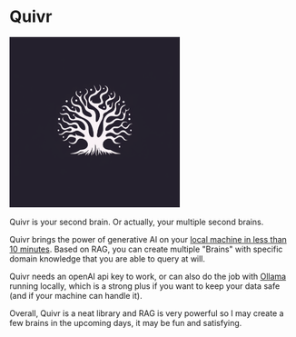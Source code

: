 # Quivr

<img src="quivr.png" alt="quivr_logo" width="300"/>

Quivr is your second brain. Or actually, your multiple second brains.

Quivr brings the power of generative AI on your [local machine in less than 10 minutes](https://www.google.com/search?channel=fs&client=ubuntu-sn&q=RAG+quivr). Based on RAG, you can create multiple "Brains" with specific domain knowledge that you are able to query at will.

Quivr needs an openAI api key to work, or can also do the job with [Ollama]() running locally, which is a strong plus if you want to keep your data safe (and if your machine can handle it).

Overall, Quivr is a neat library and RAG is very powerful so I may create a few brains in the upcoming days, it may be fun and satisfying.
